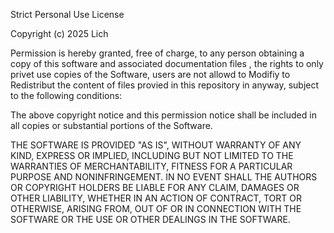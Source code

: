 Strict Personal Use License

Copyright (c) 2025 Lich

Permission is hereby granted, free of charge, to any person obtaining a copy
of this software and associated documentation files , the rights to only privet
use copies of the Software, users are not allowd to Modifiy to Redistribut the content 
of files provied in this repository in anyway, subject to the following conditions:

The above copyright notice and this permission notice shall be included in all
copies or substantial portions of the Software.

THE SOFTWARE IS PROVIDED "AS IS", WITHOUT WARRANTY OF ANY KIND, EXPRESS OR
IMPLIED, INCLUDING BUT NOT LIMITED TO THE WARRANTIES OF MERCHANTABILITY,
FITNESS FOR A PARTICULAR PURPOSE AND NONINFRINGEMENT. IN NO EVENT SHALL THE
AUTHORS OR COPYRIGHT HOLDERS BE LIABLE FOR ANY CLAIM, DAMAGES OR OTHER
LIABILITY, WHETHER IN AN ACTION OF CONTRACT, TORT OR OTHERWISE, ARISING FROM,
OUT OF OR IN CONNECTION WITH THE SOFTWARE OR THE USE OR OTHER DEALINGS IN THE
SOFTWARE.
